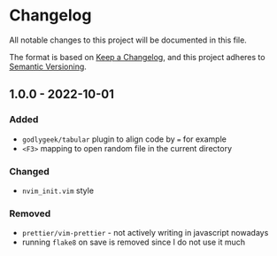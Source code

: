 # Changelog
All notable changes to this project will be documented in this file.

The format is based on [Keep a Changelog](https://keepachangelog.com/en/1.0.0/),
and this project adheres to [Semantic Versioning](https://semver.org/spec/v2.0.0.html).


## 1.0.0 - 2022-10-01
### Added
- `godlygeek/tabular` plugin to align code by `=` for example
- `<F3>` mapping to open random file in the current directory

### Changed
- `nvim_init.vim` style

### Removed
- `prettier/vim-prettier` - not actively writing in javascript nowadays
- running `flake8` on save is removed since I do not use it much
